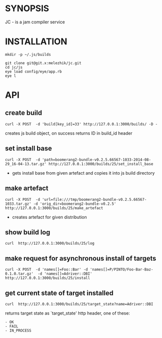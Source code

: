 # SYNOPSIS
JC - is a jam compiler service


# INSTALLATION


    mkdir -p ~/.js/builds

    git clone git@git.x:melezhik/jc.git
    cd jc/js
    eye load config/eye/app.rb
    eye l


# API

## create build


    curl -X POST  -d 'build[key_id]=33' http://127.0.0.1:3000/builds/ -D -

creates js build object, on success returns ID in build_id header


## set install base

    curl -X POST  -d 'path=boomerang2-bundle-v0.2.5.66567-1033-2014-08-29_16-04-13.tar.gz' http://127.0.0.1:3000/builds/25/set_install_base

- gets install base from given artefact and copies it into js build directory


## make artefact

    curl -X POST  -d 'url=file:///tmp/boomerang2-bundle-v0.2.5.66567-1033.tar.gz' -d 'orig_dir=boomerang2-bundle-v0.2.5' http://127.0.0.1:3000/builds/25/make_artefact    

- creates artefact for given distribution 


## show build log

    curl  http://127.0.0.1:3000/builds/25/log

## make request for asynchronous install of targets

    curl -X POST  -d 'names[]=Foo::Bar' -d 'names[]=P/PINTO/Foo-Bar-Baz-0.1.0.tar.gz'  -d 'names[]=Adriver::DBI'  http://127.0.0.1:3000/builds/25/install

## get current state of  target installed

    curl  http://127.0.0.1:3000/builds/25/target_state?name=Adriver::DBI

returns target state as `target_state' http header, one of these:

    - OK
    - FAIL
    - IN_PROCESS



